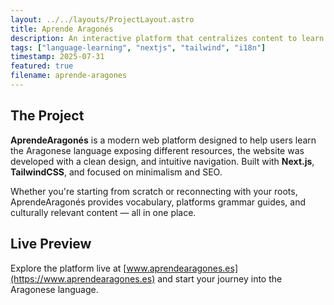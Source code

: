 ```yaml
---
layout: ../../layouts/ProjectLayout.astro
title: Aprende Aragonés
description: An interactive platform that centralizes content to learn Aragonese in a simple, modern way.
tags: ["language-learning", "nextjs", "tailwind", "i18n"]
timestamp: 2025-07-31
featured: true
filename: aprende-aragones
---
```


## The Project

**AprendeAragonés** is a modern web platform designed to help users learn the Aragonese language exposing different resources, the website was developed with a clean design, and intuitive navigation. Built with **Next.js**, **TailwindCSS**, and focused on minimalism and SEO.

Whether you're starting from scratch or reconnecting with your roots, AprendeAragonés provides vocabulary, platforms grammar guides, and culturally relevant content — all in one place.

## Live Preview

Explore the platform live at [www.aprendearagones.es](https://www.aprendearagones.es) and start your journey into the Aragonese language.

